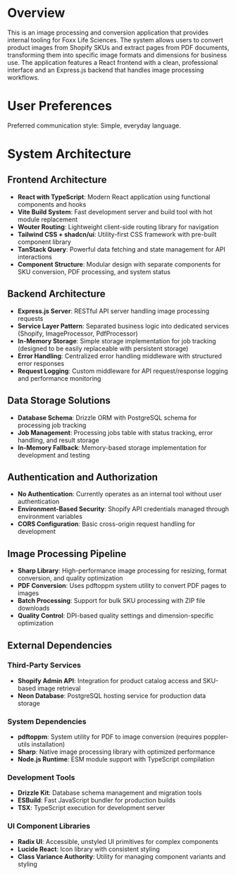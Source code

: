 # Overview

This is an image processing and conversion application that provides internal tooling for Foxx Life Sciences. The system allows users to convert product images from Shopify SKUs and extract pages from PDF documents, transforming them into specific image formats and dimensions for business use. The application features a React frontend with a clean, professional interface and an Express.js backend that handles image processing workflows.

# User Preferences

Preferred communication style: Simple, everyday language.

# System Architecture

## Frontend Architecture
- **React with TypeScript**: Modern React application using functional components and hooks
- **Vite Build System**: Fast development server and build tool with hot module replacement
- **Wouter Routing**: Lightweight client-side routing library for navigation
- **Tailwind CSS + shadcn/ui**: Utility-first CSS framework with pre-built component library
- **TanStack Query**: Powerful data fetching and state management for API interactions
- **Component Structure**: Modular design with separate components for SKU conversion, PDF processing, and system status

## Backend Architecture
- **Express.js Server**: RESTful API server handling image processing requests
- **Service Layer Pattern**: Separated business logic into dedicated services (Shopify, ImageProcessor, PdfProcessor)
- **In-Memory Storage**: Simple storage implementation for job tracking (designed to be easily replaceable with persistent storage)
- **Error Handling**: Centralized error handling middleware with structured error responses
- **Request Logging**: Custom middleware for API request/response logging and performance monitoring

## Data Storage Solutions
- **Database Schema**: Drizzle ORM with PostgreSQL schema for processing job tracking
- **Job Management**: Processing jobs table with status tracking, error handling, and result storage
- **In-Memory Fallback**: Memory-based storage implementation for development and testing

## Authentication and Authorization
- **No Authentication**: Currently operates as an internal tool without user authentication
- **Environment-Based Security**: Shopify API credentials managed through environment variables
- **CORS Configuration**: Basic cross-origin request handling for development

## Image Processing Pipeline
- **Sharp Library**: High-performance image processing for resizing, format conversion, and quality optimization
- **PDF Conversion**: Uses pdftoppm system utility to convert PDF pages to images
- **Batch Processing**: Support for bulk SKU processing with ZIP file downloads
- **Quality Control**: DPI-based quality settings and dimension-specific optimization

## External Dependencies

### Third-Party Services
- **Shopify Admin API**: Integration for product catalog access and SKU-based image retrieval
- **Neon Database**: PostgreSQL hosting service for production data storage

### System Dependencies
- **pdftoppm**: System utility for PDF to image conversion (requires poppler-utils installation)
- **Sharp**: Native image processing library with optimized performance
- **Node.js Runtime**: ESM module support with TypeScript compilation

### Development Tools
- **Drizzle Kit**: Database schema management and migration tools
- **ESBuild**: Fast JavaScript bundler for production builds
- **TSX**: TypeScript execution for development server

### UI Component Libraries
- **Radix UI**: Accessible, unstyled UI primitives for complex components
- **Lucide React**: Icon library with consistent styling
- **Class Variance Authority**: Utility for managing component variants and styling